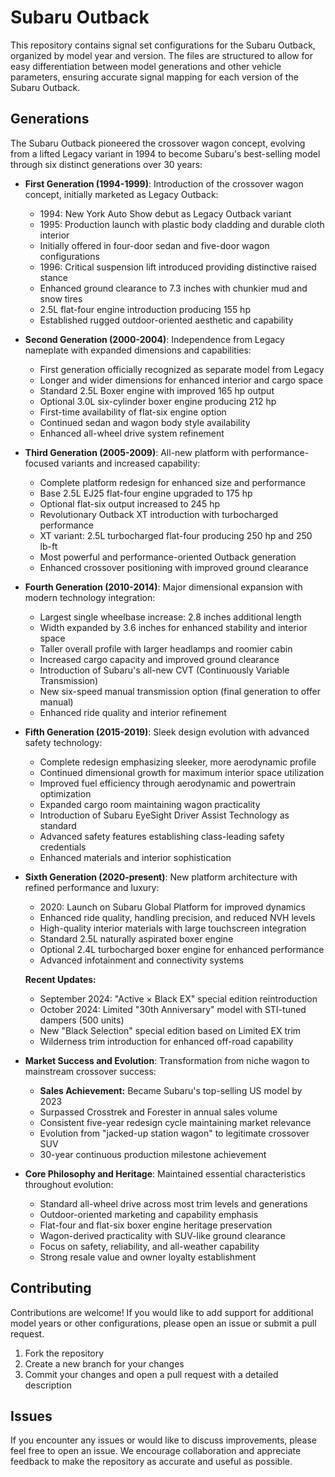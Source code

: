 # Subaru Outback

This repository contains signal set configurations for the Subaru Outback, organized by model year and version. The files are structured to allow for easy differentiation between model generations and other vehicle parameters, ensuring accurate signal mapping for each version of the Subaru Outback.

## Generations

The Subaru Outback pioneered the crossover wagon concept, evolving from a lifted Legacy variant in 1994 to become Subaru's best-selling model through six distinct generations over 30 years:

- **First Generation (1994-1999)**: Introduction of the crossover wagon concept, initially marketed as Legacy Outback:
  - 1994: New York Auto Show debut as Legacy Outback variant
  - 1995: Production launch with plastic body cladding and durable cloth interior
  - Initially offered in four-door sedan and five-door wagon configurations
  - 1996: Critical suspension lift introduced providing distinctive raised stance
  - Enhanced ground clearance to 7.3 inches with chunkier mud and snow tires
  - 2.5L flat-four engine introduction producing 155 hp
  - Established rugged outdoor-oriented aesthetic and capability

- **Second Generation (2000-2004)**: Independence from Legacy nameplate with expanded dimensions and capabilities:
  - First generation officially recognized as separate model from Legacy
  - Longer and wider dimensions for enhanced interior and cargo space
  - Standard 2.5L Boxer engine with improved 165 hp output
  - Optional 3.0L six-cylinder boxer engine producing 212 hp
  - First-time availability of flat-six engine option
  - Continued sedan and wagon body style availability
  - Enhanced all-wheel drive system refinement

- **Third Generation (2005-2009)**: All-new platform with performance-focused variants and increased capability:
  - Complete platform redesign for enhanced size and performance
  - Base 2.5L EJ25 flat-four engine upgraded to 175 hp
  - Optional flat-six output increased to 245 hp
  - Revolutionary Outback XT introduction with turbocharged performance
  - XT variant: 2.5L turbocharged flat-four producing 250 hp and 250 lb-ft
  - Most powerful and performance-oriented Outback generation
  - Enhanced crossover positioning with improved ground clearance

- **Fourth Generation (2010-2014)**: Major dimensional expansion with modern technology integration:
  - Largest single wheelbase increase: 2.8 inches additional length
  - Width expanded by 3.6 inches for enhanced stability and interior space
  - Taller overall profile with larger headlamps and roomier cabin
  - Increased cargo capacity and improved ground clearance
  - Introduction of Subaru's all-new CVT (Continuously Variable Transmission)
  - New six-speed manual transmission option (final generation to offer manual)
  - Enhanced ride quality and interior refinement

- **Fifth Generation (2015-2019)**: Sleek design evolution with advanced safety technology:
  - Complete redesign emphasizing sleeker, more aerodynamic profile
  - Continued dimensional growth for maximum interior space utilization
  - Improved fuel efficiency through aerodynamic and powertrain optimization
  - Expanded cargo room maintaining wagon practicality
  - Introduction of Subaru EyeSight Driver Assist Technology as standard
  - Advanced safety features establishing class-leading safety credentials
  - Enhanced materials and interior sophistication

- **Sixth Generation (2020-present)**: New platform architecture with refined performance and luxury:
  - 2020: Launch on Subaru Global Platform for improved dynamics
  - Enhanced ride quality, handling precision, and reduced NVH levels
  - High-quality interior materials with large touchscreen integration
  - Standard 2.5L naturally aspirated boxer engine
  - Optional 2.4L turbocharged boxer engine for enhanced performance
  - Advanced infotainment and connectivity systems

  **Recent Updates:**
  - September 2024: "Active × Black EX" special edition reintroduction
  - October 2024: Limited "30th Anniversary" model with STI-tuned dampers (500 units)
  - New "Black Selection" special edition based on Limited EX trim
  - Wilderness trim introduction for enhanced off-road capability

- **Market Success and Evolution**: Transformation from niche wagon to mainstream crossover success:
  - **Sales Achievement:** Became Subaru's top-selling US model by 2023
  - Surpassed Crosstrek and Forester in annual sales volume
  - Consistent five-year redesign cycle maintaining market relevance
  - Evolution from "jacked-up station wagon" to legitimate crossover SUV
  - 30-year continuous production milestone achievement

- **Core Philosophy and Heritage**: Maintained essential characteristics throughout evolution:
  - Standard all-wheel drive across most trim levels and generations
  - Outdoor-oriented marketing and capability emphasis
  - Flat-four and flat-six boxer engine heritage preservation
  - Wagon-derived practicality with SUV-like ground clearance
  - Focus on safety, reliability, and all-weather capability
  - Strong resale value and owner loyalty establishment

## Contributing

Contributions are welcome! If you would like to add support for additional model years or other configurations, please open an issue or submit a pull request.

1. Fork the repository
2. Create a new branch for your changes
3. Commit your changes and open a pull request with a detailed description

## Issues

If you encounter any issues or would like to discuss improvements, please feel free to open an issue. We encourage collaboration and appreciate feedback to make the repository as accurate and useful as possible.

